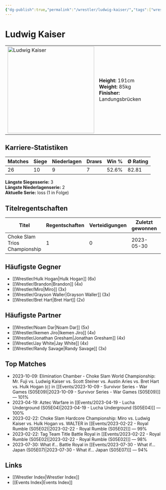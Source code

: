 ```yaml
---
{"dg-publish":true,"permalink":"/wrestler/ludwig-kaiser/","tags":["wrestler"],"noteIcon":"","created":"2025-08-11T09:33:19.933+02:00"}
---
```



# Ludwig Kaiser

<table>
<tr>
<td><img src="Ludwig Kaiser.png" width="280" alt="Ludwig Kaiser"></td>
<td>
<b>Height:</b> 191cm<br>
<b>Weight:</b> 85kg<br>
<b>Finisher:</b> Landungsbrücken<br>
</td>
</tr>
</table>

## Karriere-Statistiken

| Matches | Siege | Niederlagen | Draws | Win % | Ø Rating |
|---------|-------|-------------|-------|-------|-----------|
| 26 | 10 | 9 | 7 | 52.6% | 82.81 |

**Längste Siegesserie:** 3<br>**Längste Niederlagenserie:** 2<br>**Aktuelle Serie:** loss (1 in Folge)

## Titelregentschaften
| Titel | Regentschaften | Verteidigungen | Zuletzt gewonnen | Aktuell |
|-------|---------------|----------------|------------------|---------|
| Choke Slam Trios Championship | 1 | 0 | 2023-05-30 |  |


## Häufigste Gegner
- [[Wrestler/Hulk Hogan\|Hulk Hogan]] (6x)
- [[Wrestler/Brandon\|Brandon]] (4x)
- [[Wrestler/Miro\|Miro]] (3x)
- [[Wrestler/Grayson Waller\|Grayson Waller]] (3x)
- [[Wrestler/Bret Hart\|Bret Hart]] (2x)

## Häufigste Partner
- [[Wrestler/Noam Dar\|Noam Dar]] (5x)
- [[Wrestler/Ikemen Jiro\|Ikemen Jiro]] (4x)
- [[Wrestler/Jonathan Gresham\|Jonathan Gresham]] (4x)
- [[Wrestler/Jay White\|Jay White]] (4x)
- [[Wrestler/Randy Savage\|Randy Savage]] (3x)

## Top Matches
- 2023-10-09: Elimination Chamber - Choke Slam World Championship: Mr. Fuji vs. Ludwig Kaiser vs. Scott Steiner vs. Austin Aries vs. Bret Hart vs. Hulk Hogan (c) in [[Events/2023-10-09 - Survivor Series - War Games (S05E09)\|2023-10-09 - Survivor Series - War Games (S05E09)]] — 101%
- 2023-04-19: Aztec Warfare in [[Events/2023-04-19 - Lucha Underground (S05E04)\|2023-04-19 - Lucha Underground (S05E04)]] — 100%
- 2023-02-22: Choke Slam Hardcore Championship: Miro vs. Ludwig Kaiser vs. Hulk Hogan vs. WALTER in [[Events/2023-02-22 - Royal Rumble (S05E02)\|2023-02-22 - Royal Rumble (S05E02)]] — 99%
- 2023-02-22: Tag Team Title Battle Royal in [[Events/2023-02-22 - Royal Rumble (S05E02)\|2023-02-22 - Royal Rumble (S05E02)]] — 98%
- 2023-07-30: What if... Battle Royal in [[Events/2023-07-30 - What if... Japan (S05E07)\|2023-07-30 - What if... Japan (S05E07)]] — 94%

## Links
- [[Wrestler Index\|Wrestler Index]]
- [[Events Index\|Events Index]]
